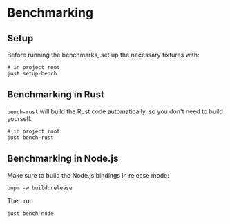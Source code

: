# Benchmarking

## Setup

Before running the benchmarks, set up the necessary fixtures with:

```shell
# in project root
just setup-bench
```

## Benchmarking in Rust

`bench-rust` will build the Rust code automatically, so you don't need to build yourself.

```shell
# in project root
just bench-rust
```

## Benchmarking in Node.js

Make sure to build the Node.js bindings in release mode:

```shell
pnpm -w build:release
```

Then run

```sh
just bench-node
```
